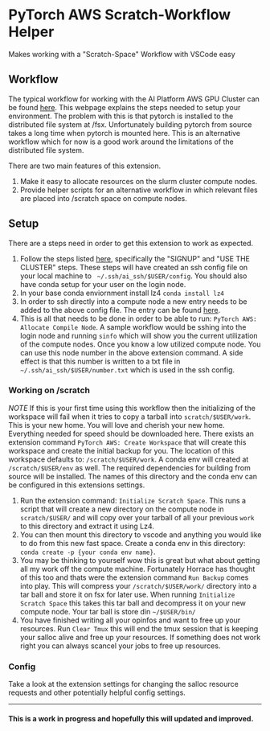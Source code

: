 # PyTorch AWS Scratch-Workflow Helper

Makes working with a "Scratch-Space" Workflow with VSCode easy


## Workflow
The typical workflow for working with the AI Platform AWS GPU Cluster can be
found [here](https://www.internalfb.com/intern/wiki/PyTorch/PyTorchDev/Workflow/PyTorch_environment_setup/pytorch_aws_setup/). This webpage explains the steps needed to
setup your environment. The problem with this is that pytorch is installed to the distributed
file system at /fsx. Unfortunately building pytorch from source takes a long time when pytorch is mounted here. This is an alternative workflow which for now is a good work around the limitations of the distributed file system.

There are two main features of this extension.
1. Make it easy to allocate resources on the slurm cluster compute nodes.
2. Provide helper scripts for an alternative workflow in which relevant files are placed into /scratch space on compute nodes.

## Setup
There are a steps need in order to get this extension to work as expected.

1. Follow the steps listed [here](https://www.internalfb.com/intern/wiki/PyTorch/PyTorchDev/Workflow/PyTorch_environment_setup/pytorch_aws_setup/), specifically the "SIGNUP" and "USE THE CLUSTER" steps. These steps will have created an ssh config file on your local machine to ` ~/.ssh/ai_ssh/$USER/config`. You should also have conda setup for your user on the login node.
2. In your base conda enviornment install lz4 `conda install lz4`
3. In order to ssh directly into a compute node a new entry needs to be added to the above config file. The entry can be found [here](https://fb.quip.com/u1KuAWQGd5CB).
4. This is all that needs to be done in order to be able to run: `PyTorch AWS: Allocate Compile Node`. A sample workflow would be sshing into the login node and running `sinfo` which will show you the current utilization of the compute nodes. Once you know a low utilized compute node. You can use this node number in the above extension command. A side effect is that this number is written to a txt file in `~/.ssh/ai_ssh/$USER/number.txt` which is used in the ssh config.

### Working on /scratch

*NOTE*
If this is your first time using this workflow then the initializing of the workspace will fail when it tries to copy a tarball into `scratch/$USER/work`. This is your new home. You will love and cherish your new home. Everything needed for speed should be downloaded here. There exists an extension command `PyTorch AWS: Create Workspace` that will create this workspace and create the initial backup for you. The location of this workspace defaults to: `/scratch/$USER/work`. A conda env will created at `/scratch/$USER/env` as well. The required dependencies for building from source will be installed. The names of this directory and the conda env can be configured in this extensions settings.

1. Run the extension command: `Initialize Scratch Space`. This runs a script that will create a new directory on the compute node in `scratch/$USER/` and will copy over your tarball of all your previous `work` to this directory and extract it using Lz4.
2. You can then mount this directory to vscode and anything you would like to do from this new fast space. Create a conda env in this directory: `conda create -p {your conda env name}`.
3. You may be thinking to yourself wow this is great but what about getting all my work off the compute machine. Fortunately Horrace has thought of this too and thats were the extension command `Run Backup` comes into play. This will compress your `/scratch/$USER/work/` directory into a tar ball and store it on fsx for later use. When running `Initialize Scratch Space` this takes this tar ball and decompress it on your new compute node.  Your tar ball is store din `~/$USER/bin/`
4. You have finished writing all your opinfos and want to free up your resources. Run `Clear Tmux` this will end the tmux session that is keeping your salloc alive and free up your resources.  If something does not work right you can always scancel your jobs to free up resources.
### Config
Take a look at the extension settings for changing the salloc resource requests and other potentially helpful config settings.

---
#### This is a work in progress and hopefully this will updated and improved.
